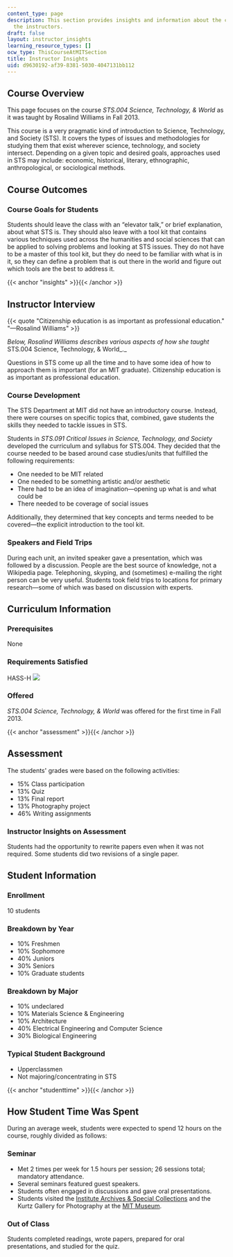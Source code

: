 ```yaml
---
content_type: page
description: This section provides insights and information about the course from
  the instructors.
draft: false
layout: instructor_insights
learning_resource_types: []
ocw_type: ThisCourseAtMITSection
title: Instructor Insights
uid: d9630192-af39-8381-5030-4047131bb112
---
```

## Course Overview

This page focuses on the course _STS.004 Science, Technology, & World_ as it was taught by Rosalind Williams in Fall 2013.

This course is a very pragmatic kind of introduction to Science, Technology, and Society (STS). It covers the types of issues and methodologies for studying them that exist wherever science, technology, and society intersect. Depending on a given topic and desired goals, approaches used in STS may include: economic, historical, literary, ethnographic, anthropological, or sociological methods.

## Course Outcomes

### Course Goals for Students

Students should leave the class with an “elevator talk,” or brief explanation, about what STS is. They should also leave with a tool kit that contains various techniques used across the humanities and social sciences that can be applied to solving problems and looking at STS issues. They do not have to be a master of this tool kit, but they do need to be familiar with what is in it, so they can define a problem that is out there in the world and figure out which tools are the best to address it.

{{< anchor "insights" >}}{{< /anchor >}}

## Instructor Interview

{{< quote "Citizenship education is as important as professional education." "—Rosalind Williams" >}}

_Below, Rosalind Williams describes various aspects of how she taught_ STS.004 Science, Technology, & World_._

Questions in STS come up all the time and to have some idea of how to approach them is important (for an MIT graduate). Citizenship education is as important as professional education.

### Course Development

The STS Department at MIT did not have an introductory course. Instead, there were courses on specific topics that, combined, gave students the skills they needed to tackle issues in STS.

Students in _STS.091 Critical Issues in Science, Technology, and Society_ developed the curriculum and syllabus for STS.004. They decided that the course needed to be based around case studies/units that fulfilled the following requirements:

- One needed to be MIT related
- One needed to be something artistic and/or aesthetic
- There had to be an idea of imagination—opening up what is and what could be
- There needed to be coverage of social issues

Additionally, they determined that key concepts and terms needed to be covered—the explicit introduction to the tool kit.

### Speakers and Field Trips

During each unit, an invited speaker gave a presentation, which was followed by a discussion. People are the best source of knowledge, not a Wikipedia page. Telephoning, skyping, and (sometimes) e-mailing the right person can be very useful. Students took field trips to locations for primary research—some of which was based on discussion with experts.

## Curriculum Information

### Prerequisites

None

### Requirements Satisfied

HASS-H ![](/images/educator/icon-question-hass-h.png)

### Offered

_STS.004 Science, Technology, & World_ was offered for the first time in Fall 2013.

{{< anchor "assessment" >}}{{< /anchor >}}

## Assessment

The students' grades were based on the following activities:

- 15% Class participation
- 13% Quiz
- 13% Final report
- 13% Photography project
- 46% Writing assignments

### Instructor Insights on Assessment

Students had the opportunity to rewrite papers even when it was not required. Some students did two revisions of a single paper.

## Student Information

### Enrollment

10 students

### Breakdown by Year

- 10% Freshmen
- 10% Sophomore
- 40% Juniors
- 30% Seniors
- 10% Graduate students

### Breakdown by Major

- 10% undeclared
- 10% Materials Science & Engineering
- 10% Architecture
- 40% Electrical Engineering and Computer Science
- 30% Biological Engineering

### Typical Student Background

- Upperclassmen
- Not majoring/concentrating in STS

{{< anchor "studenttime" >}}{{< /anchor >}}

## How Student Time Was Spent

During an average week, students were expected to spend 12 hours on the course, roughly divided as follows:

### Seminar

- Met 2 times per week for 1.5 hours per session; 26 sessions total; mandatory attendance.
- Several seminars featured guest speakers.
- Students often engaged in discussions and gave oral presentations.
- Students visited the [Institute Archives & Special Collections](http://libraries.mit.edu/archives/) and the Kurtz Gallery for Photography at the [MIT Museum](http://web.mit.edu/museum/).

### Out of Class

Students completed readings, wrote papers, prepared for oral presentations, and studied for the quiz.